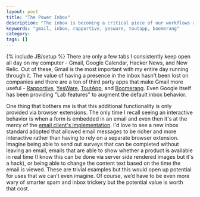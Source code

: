```yaml
---
layout: post
title: "The Power Inbox"
description: "The inbox is becoming a critical piece of our workflows and we need to have better standards to add functionality rather than relying on 3rd party apps."
keywords: "gmail, inbox, rapportive, yesware, toutapp, boomerang"
category:
tags: []
---
```

{% include JB/setup %}
There are only a few tabs I consistently keep open all day on my computer - Gmail, Google Calendar, Hacker News, and New Relic. Out of these, Gmail is the most important with my entire day running through it. The value of having a presence in the inbox hasn't been lost on companies and there are a ton of third party apps that make Gmail more useful - <a href="http://rapportive.com/" target="_blank">Rapportive</a>, <a href="http://www.yesware.com/" target="_blank">YesWare</a>, <a href="http://www1.toutapp.com/" target="_blank">ToutApp</a>, and <a href="http://www.baydin.com/" target="_blank">Boomerang</a>. Even Google itself has been providing "Lab features" to augment the default inbox behavior.

One thing that bothers me is that this additional functionality is only provided via browser extensions. The only time I recall seeing an interactive behavior is when a form is embedded in an email and even then it's at the mercy of the <a href="http://www.campaignmonitor.com/blog/post/2435/how-forms-perform-in-html-emai/" target="_blank">email client's implementation</a>. I'd love to see a new inbox standard adopted that allowed email messages to be richer and more interactive rather than having to rely on a separate browser extension. Imagine being able to send out surveys that can be completed without leaving an email, emails that are able to show whether a product is available in real time (I know this can be done via server side rendered images but it's a hack), or being able to change the content text based on the time the email is viewed. These are trivial examples but this would open up potential for uses that we can’t even imagine. Of course, we’d have to be even more wary of smarter spam and inbox trickery but the potential value is worth that cost.